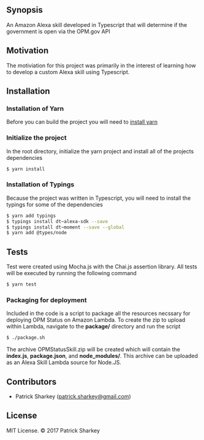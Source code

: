## Synopsis

An Amazon Alexa skill developed in Typescript that will determine if the government is open via the OPM.gov API

## Motivation

The motiviation for this project was primarily in the interest of learning how to develop a custom Alexa skill using Typescript. 

## Installation

### Installation of Yarn

Before you can build the project you will need to [install yarn](https://yarnpkg.com/lang/en/docs/install/)

### Initialize the project

In the root directory, initialize the yarn project and install all of the projects dependencies

```sh
$ yarn install
```

### Installation of Typings

Because the project was written in Typescript, you will need to install the typings for some of the dependencies

```sh
$ yarn add typings
$ typings install dt~alexa-sdk --save
$ typings install dt~moment --save --global
$ yarn add @types/node
```

## Tests

Test were created using Mocha.js with the Chai.js assertion library. All tests will be executed by running the following command

```sh
$ yarn test
```

### Packaging for deployment

Included in the code is a script to package all the resources necssary for deploying OPM Status on Amazon Lambda. To create the zip to upload within Lambda, navigate to the **package/** directory and run the script

```sh
$ ./package.sh
```

The archive OPMStatusSkill.zip will be created which will contain the **index.js**, **package.json**, and **node_modules/**. This archive can be uploaded as an Alexa Skill Lambda source for Node.JS.

## Contributors

* Patrick Sharkey (patrick.sharkey@gmail.com)

## License

MIT License. © 2017 Patrick Sharkey
